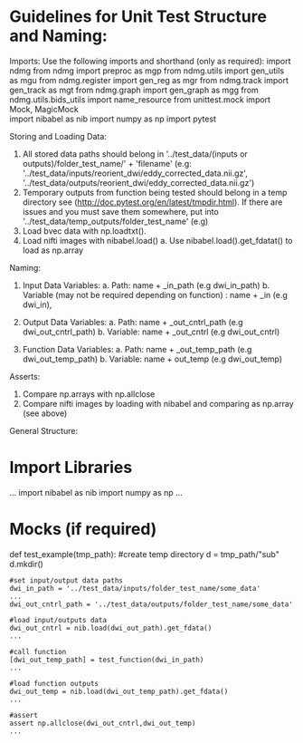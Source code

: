 # Guidelines for Unit Test Structure and Naming:

Imports: Use the following imports and shorthand (only as required):
	import ndmg
	from ndmg import preproc as mgp
	from ndmg.utils import gen_utils as mgu
	from ndmg.register import gen_reg as mgr
	from ndmg.track import gen_track as mgt
	from ndmg.graph import gen_graph as mgg
	from ndmg.utils.bids_utils import name_resource
	from unittest.mock import Mock, MagicMock	
	import nibabel as nib
	import numpy as np 
	import pytest

Storing and Loading Data:
1. All stored data paths should belong in '../test_data/(inputs or outputs)/folder_test_name/' + 'filename' (e.g: '../test_data/inputs/reorient_dwi/eddy_corrected_data.nii.gz', '../test_data/outputs/reorient_dwi/eddy_corrected_data.nii.gz') 
2. Temporary outputs from function being tested should belong in a temp directory see (http://doc.pytest.org/en/latest/tmpdir.html). If there are issues and you must save them somewhere, put into '../test_data/temp_outputs/folder_test_name' (e.g)
3. Load bvec data with np.loadtxt().
4. Load nifti images with nibabel.load()
	a. Use nibabel.load().get_fdatat() to load as np.array

Naming:
1. Input Data Variables: 
	a. Path: name + _in_path (e.g dwi_in_path)
	b. Variable (may not be required depending on function) : name + _in (e.g dwi_in),

2. Output Data Variables:
	a. Path: name + _out_cntrl_path (e.g dwi_out_cntrl_path)
	b. Variable: name + _out_cntrl (e.g dwi_out_cntrl)

3. Function Data Variables:
	a. Path:  name + _out_temp_path (e.g dwi_out_temp_path)
	b. Variable: name + out_temp (e.g dwi_out_temp)

Asserts:
1. Compare np.arrays with np.allclose 
2. Compare nifti images by loading with nibabel and comparing as np.array (see above)


General Structure: 

# Import Libraries
...
import nibabel as nib 
import numpy as np
...

# Mocks (if required)

def test_example(tmp_path):
	#create temp directory
	d = tmp_path/"sub"
	d.mkdir()

	#set input/output data paths 
	dwi_in_path = '../test_data/inputs/folder_test_name/some_data'
	...
	dwi_out_cntrl_path = '../test_data/outputs/folder_test_name/some_data'

	#load input/outputs data
	dwi_out_cntrl = nib.load(dwi_out_path).get_fdata()
	...

	#call function
	[dwi_out_temp_path] = test_function(dwi_in_path)
	...

	#load function outputs
	dwi_out_temp = nib.load(dwi_out_temp_path).get_fdata() 
	...

	#assert 
	assert np.allclose(dwi_out_cntrl,dwi_out_temp)
	...
